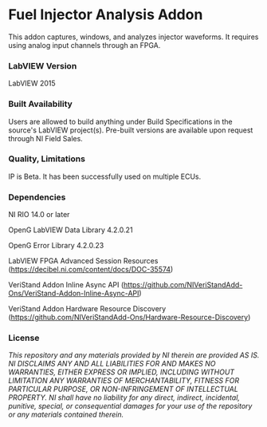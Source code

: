 Fuel Injector Analysis Addon
===================

This addon captures, windows, and analyzes injector waveforms. It requires using analog input channels through an FPGA.

### LabVIEW Version ###

LabVIEW 2015

### Built Availability ###

Users are allowed to build anything under Build Specifications in the source's LabVIEW project(s).  Pre-built versions are available upon request through NI Field Sales. 

### Quality, Limitations ###

IP is Beta.  It has been successfully used on multiple ECUs.

### Dependencies ###

NI RIO 14.0 or later

OpenG LabVIEW Data Library 4.2.0.21

OpenG Error Library 4.2.0.23

LabVIEW FPGA Advanced Session Resources (https://decibel.ni.com/content/docs/DOC-35574)

VeriStand Addon Inline Async API (https://github.com/NIVeriStandAdd-Ons/VeriStand-Addon-Inline-Async-API)

VeriStand Addon Hardware Resource Discovery (https://github.com/NIVeriStandAdd-Ons/Hardware-Resource-Discovery)

### License ###

*This repository and any materials provided by NI therein are provided AS IS. NI DISCLAIMS ANY AND ALL LIABILITIES FOR AND MAKES NO WARRANTIES, EITHER EXPRESS OR IMPLIED, INCLUDING WITHOUT LIMITATION ANY WARRANTIES OF MERCHANTABILITY, FITNESS FOR  PARTICULAR PURPOSE, OR NON-INFRINGEMENT OF INTELLECTUAL PROPERTY. NI shall have no liability for any direct, indirect, incidental, punitive, special, or consequential damages for your use of the repository or any materials contained therein.*
